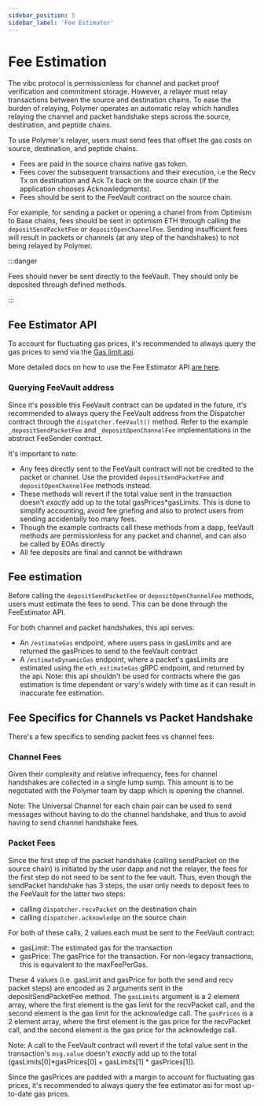 ```yaml
---
sidebar_position: 5
sidebar_label: 'Fee Estimator'
---
```


# Fee Estimation

The vibc protocol is permissionless for channel and packet proof verification and commitment storage. However, a relayer must relay transactions between the source and destination chains. To ease the burden of relaying, Polymer operates an automatic relay which handles relaying the channel and packet handshake steps across the source, destination, and peptide chains.

To use Polymer's relayer, users must send fees that offset the gas costs on source, destination, and peptide chains.

- Fees are paid in the source chains native gas token.
- Fees cover the subsequent transactions and their execution, i.e the Recv Tx on destination and Ack Tx back on the source chain (if the application chooses Acknowledgments).
- Fees should be sent to the FeeVault contract on the source chain.

For example, for sending a packet or opening a chanel from from Optimism to Base chains, fees should be sent in optimism ETH through calling the  `depositSendPacketFee`  or    `depositOpenChannelFee`.  Sending insufficient fees will result in packets or channels (at any step of the handshakes) to not being relayed by Polymer.

:::danger

Fees should never be sent directly to the feeVault. They should only be deposited through defined methods.

:::

## Fee Estimator API[](https://docs.polymerlabs.org/docs/build/ibc-solidity/fee-estimator#fee-estimator-api)

To account for fluctuating gas prices, it's recommended to always query the gas prices to send via the [Gas limit api](https://docs.polymerlabs.org/docs/build/ibc-solidity/fee-estimator#fee-estimation).

More detailed docs on how to use the Fee Estimator API [are here](https://fee.polymer.zone/api-docs/).

### Querying FeeVault address
Since it's possible this FeeVault contract can be updated in the future, it's recommended to always query the FeeVault address from the Dispatcher contract through the `dispatcher.feeVault()` method. Refer to the example `_depositSendPacketFee` and `_depositOpenChannelFee` implementations in the abstract FeeSender contract. 

It's important to note: 
- Any fees directly sent to the FeeVault contract will not be credited to the packet or channel. Use the provided `depositSendPacketFee` and `depositOpenChannelFee` methods instead.
- These methods will revert if the total value sent in the transaction  doesn't *exactly* add up to the total gasPrices*gasLimits. This is done to simplify accounting, avoid fee griefing and also to protect users from sending accidentally too many fees.
- Though the example contracts call these methods from a dapp, feeVault methods are permissionless for any packet and channel, and can also be called by EOAs directly
- All fee deposits are final and cannot be withdrawn

## Fee estimation
Before calling the `depositSendPacketFee` or `depositOpenChannelFee` methods, users must estimate the fees to send. This can be done through the FeeEstimator API. 

For both channel and packet handshakes, this api serves:
- An `/estimateGas` endpoint, where users pass in gasLimits and are returned the gasPrices to send to the feeVault contract 
- A `/estimateDynamicGas` endpoint, where a packet's gasLimits are estimated using the `eth_estimateGas` gRPC endpoint, and returned by the api. Note: this api shouldn't be used for contracts where the gas estimation is time dependent or vary's widely with time as it can result in inaccurate fee estimation.


## Fee Specifics for Channels vs Packet Handshake
There's a few specifics to sending packet fees vs channel fees:

### Channel Fees

Given their complexity and relative infrequency, fees for channel handshakes are collected in a single lump sump. This amount is to be negotiated with the Polymer team by dapp which is opening the channel. 

Note: The Universal Channel for each chain pair can be used to send messages without having to do the channel handshake, and thus to avoid having to send channel handshake fees. 

### Packet Fees

Since the first step of the packet handshake (calling sendPacket on the source chain) is initiated by the user dapp and not the relayer, the fees for the first step do not need to be sent to the fee vault. Thus, even though the sendPacket handshake has 3 steps, the user only needs to deposit fees to the FeeVault for the latter two steps:

- calling `dispatcher.recvPacket` on the destination chain
- calling `dispatcher.acknowledge` on the source chain

For both of these calls, 2 values each must be sent to the FeeVault contract:
- gasLimit: The estimated gas for the transaction
- gasPrice: The gasPrice for the transaction. For non-legacy transactions, this is equivalent to the maxFeePerGas.  

These 4 values (i.e. gasLimit and gasPrice for both the send and recv packet steps) are encoded as 2 arguments sent in the depositSendPacketFee method. The `gasLimits` argument is a 2 element array, where the first element is the gas limit for the recvPacket call, and the second element is the gas limit for the acknowledge call. The `gasPrices` is a 2 element array, where the first element is the gas price for the recvPacket call, and the second element is the gas price for the acknowledge call.

Note: A call to the FeeVault contract will revert if the total value sent in the transaction's `msg.value` doesn't *exactly* add up to the total (gasLimits[0]*gasPrices[0] + gasLimits[1] * gasPrices[1]). 

Since the gasPrices are padded with a margin to account for fluctuating gas prices, it's recommended to always query the fee estimator asi for most up-to-date gas prices.
